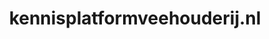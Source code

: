 ---
layout: post
title:  "kennisplatformveehouderij.nl"
internal_url:  "/data/kennisplatformveehouderij.nl.html"
categories: dutchgov
---